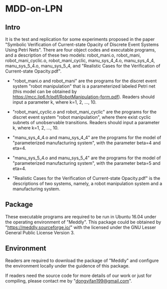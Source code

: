 MDD-on-LPN
====
Intro
----
It is the test and replication for some experiments proposed in the paper "Symbolic Verification of Current-state Opacity of Discrete Event Systems Using Petri Nets".
There are four object codes and executable programs, and a description of these two models: robot_mani.o, robot_mani, robot_mani_cyclic.o, robot_mani_cyclic, manu_sys_4_4.o, manu_sys_4_4, manu_sys_5_4.o, manu_sys_5_4, and "Realistic Cases for the Verification of Current-state Opacity.pdf". 

* "robot_mani.o and robot_mani" are the programs for the discret event system "robot manipulation" that is a parameterized labeled Petri net (this model can be obtained by https://mcc.lip6.fr/pdf/RobotManipulation-form.pdf). Readers should input a parameter k, where k=1, 2, ..., 10.

* "robot_mani_cyclic.o and robot_mani_cyclic" are the programs for the discret event system "robot manipulation", where there exist cyclic subnets of unobservable transitions. Readers should input a parameter k, where k=1, 2, ..., 10.

* "manu_sys_4_4.o and manu_sys_4_4" are the programs for the model of "parameterized manufacturing system", with the parameter beta=4 and eta=4.

* "manu_sys_5_4.o and manu_sys_5_4" are the programs for the model of "parameterized manufacturing system", with the parameter beta=5 and eta=4.

* "Realistic Cases for the Verification of Current-state Opacity.pdf" is the descriptions of two systems, namely, a robot manipulation system and a  manufacturing system.

Package
-----
These executable programs are required to be run in Ubuntu 16.04 under the operating environment of "Meddly". 
This package could be obtained by "https://meddly.sourceforge.io/" with the licensed under the GNU Lesser General Public License Version 3.

Environment
-----
Readers are required to download the package of "Meddly" and configure the environment locally under the guidence of this package.

If readers need the source code for more details of our work or just for compiling, please contact me by "dongyifan199@gmail.com".
